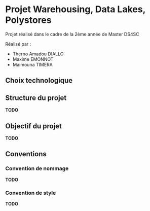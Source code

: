 # Projet Warehousing, Data Lakes, Polystores

Projet réalisé dans le cadre de la 2ème année de Master DS4SC

Réalisé par : 
- Therno Amadou DIALLO
- Maxime EMONNOT
- Maimouna TIMERA

## Choix technologique



## Structure du projet

**TODO**

## Objectif du projet

**TODO**

## Conventions 

### Convention de nommage

**TODO**

### Convention de style

**TODO**